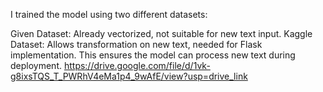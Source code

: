 I trained the model using two different datasets:

Given Dataset: Already vectorized, not suitable for new text input.
Kaggle Dataset: Allows transformation on new text, needed for Flask implementation.
This ensures the model can process new text during deployment.
https://drive.google.com/file/d/1vk-g8ixsTQS_T_PWRhV4eMa1p4_9wAfE/view?usp=drive_link
